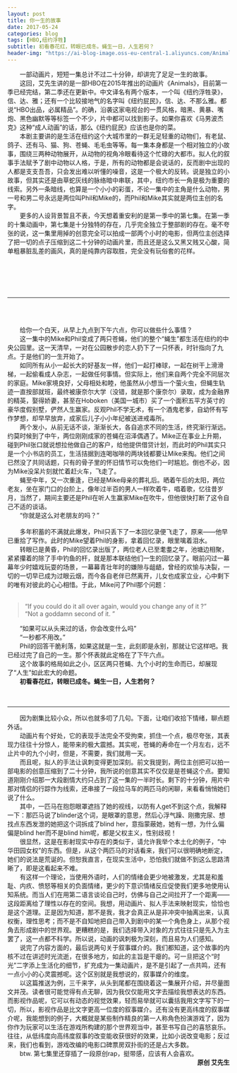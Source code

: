 ```yaml
---
layout: post
title: 你一生的故事
date: 2017-05-24
categories: blog
tags: [HBO,纽约浮牲]
subtitle: 初看春花红，转眼已成冬。蝇生一日，人生若何？
header-img: "https://ai-blog-image.oss-eu-central-1.aliyuncs.com/Animals/%E5%A5%A5%E8%B5%9B2.jpg"
---
```


<div align="center"><img src="https://ai-blog-image.oss-eu-central-1.aliyuncs.com/Animals/CentralPark.jpeg" alt="" /></div>

<div style="text-indent:2em;">一部动画片，短短一集总计不过二十分钟，却讲完了足足一生的故事。</div>

<div style="text-indent:2em;">这回，艾先生讲的是一部HBO在2015年推出的动画片《Animals》，目前第一季已经完结，第二季还在更新中。中文译名有两个版本，一个叫《纽约浮牲录》，信、达、雅；还有一个比较接地气的名字叫《纽约屁民》，信、达、不那么雅。都说“HBO出品，必属精品”。的确，沿袭这家电视台的一贯风格，暗黑、黄暴、嘴炮、黑色幽默等等标签一个不少，片中都可以找到影子。如果你喜欢《马男波杰克》这种“成人动画”的话，那么《纽约屁民》应该也是你的菜。</div>

<div style="text-indent:2em;">本剧主要讲的是生活在纽约这个大城市里的一群无足轻重的动物们，有老鼠、鸽子、还有马、猫、狗、苍蝇、毛毛虫等等。每一集本身都是一个相对独立的小故事，围绕三两种动物展开，从动物的视角冷眼看待这个忙碌的大都市。拟人化的叙事手法赋予了剧中动物以人格，于是，所有的动物都是会说话的，反而剧中出现的人都是支支吾吾，只会发出难以听懂的噪音，这是一个极大的反转。说是独立的小故事，但其实还是由草蛇灰线的脉络暗中串联，其中，纽约市长一角是极为重要的线索。另外一条暗线，也算是一个小小的彩蛋，不论一集中的主角是什么动物，男一号和男二号永远是两位叫Phil和Mike的，而Phil和Mike其实就是两位主创的名字。</div>

<div style="text-indent:2em;">更多的人设背景暂且不表，今天想着重安利的是第一季中的第七集。在第一季的十集动画中，第七集是十分独特的存在，几乎完全独立于整部剧的存在。毫不夸张的说，这一集里用掉的创意完全可以拍成一部两个小时的电影，但两位主创选择了把一切的点子压缩到这二十分钟的动画片里，而且还是这么又黑又贱又心酸，简单粗暴脏乱差的画风，真的是纯靠内容取胜，完全没有玩俗套的花样。</div>

<br><br><br><br>

---

<br><br>

<div style="text-indent:2em;">给你一个白天，从早上九点到下午六点，你可以做些什么事情？</div>

<div style="text-indent:2em;">这一集中的Mike和Phil变成了两只苍蝇，他们的整个“蝇生”都生活在纽约的中央公园里。这一天清早，一对在公园散步的恋人扔下了一只怀表，时针指向了九点。于是他们的一生开始了。</div>

<div align="center"><img src="https://ai-blog-image.oss-eu-central-1.aliyuncs.com/Animals/Begin_of_Everthing.jpeg" alt="" /></div>

<div style="text-indent:2em;">如同所有从小一起长大的好基友一样，他们一起打棒球，一起在树干上滑滑梯，一起偷看成人杂志，一起做任何事情。但实际上，他们来自两个完全不同层次的家庭。Mike家境良好，父母相处和睦，他虽然从小想当一个萤火虫，但蝇生轨迹一直按部就班，最终被康奈尔大学（没错，就是那个康奈尔）录取，成为金融界的精英，娶得娇妻，甚至在Hoboken（美国一城市）买了一个面积五平方英寸的豪华度假别墅，俨然人生赢家。反观Phil不学无术，有一个酒鬼老爹，自幼怀有写作梦想，却早早放弃，成家后儿子小小年纪被送进戒毒所。</div>

<div style="text-indent:2em;">两个发小，从前无话不谈，渐渐长大，各自追求不同的生活，终究渐行渐远。约莫时候到了中午，两位刚刚成家的苍蝇在沼泽偶遇了。Mike正在事业上升期，碰到Phil张口就说想拉他做自己的客户，给他提供借贷计划，而此时的Phil其实只是一个小书店的员工，生活拮据到连喝咖啡的两块钱都要让Mike来掏。他们之间已然没了共同话题，只有的骨子里的怀旧情节可以免他们一时尴尬。倒也不必，因为Mike没呆片刻就忙着赶火车，飞走了。</div>

<div style="text-indent:2em;">蝇至中年，又一次重逢，已经是Mike母亲的葬礼后。晒着午后的太阳，两位老友，坐在家门口的台阶上，像年过半百的男人一样吹着牛，唱着歌，忆往昔岁月，当然了，期间主要还是Phil在听人生赢家Mike在吹牛，但他很快打断了这令自己不适的谈话。</div>

<div align="center"><img src="https://ai-blog-image.oss-eu-central-1.aliyuncs.com/Animals/IsThisAll.jpeg" alt="" /></div>

<div style="text-indent:2em;">“你就是这么对老朋友的吗？”</div><br>
<div style="text-indent:2em;">多年积蓄的不满就此爆发，Phil只丢下了一本回忆录便飞走了，原来——他早已重拾了写作。此时的Mike望着Phil的身影，拿着回忆录，眼里噙着泪水。</div>

<div style="text-indent:2em;">转眼已是黄昏，Phil的回忆录出版了，两位老人已至耄耋之年，池塘边相聚，紧紧攥着的除了手中钓鱼的杆，就是那本联结他们一生的回忆录了。眼前闪过一幕幕年少时嬉戏玩耍的场景，一幕幕青壮年时的嫌隙与龃龉，曾经的欢愉与决裂，一切的一切早已成为过眼云烟，而今各自老伴已然离开，儿女也成家立业，心中剩下的唯有对彼此的心心相惜。于此，Mike问了Phil那个问题：</div><br>

<blockquote>
“If you could do it all over again, would you change any of it ?”<br>
“Not a goddamn second of it. ”<br>
</blockquote>
<div style="text-indent:2em;">“如果可以从头来过的话，你会改变什么吗”<br></div>
<div style="text-indent:2em;">“一秒都不用改。”<br></div>

<div style="text-indent:2em;">Phil的回答干脆利落，如果这就是一生，此刻即是永别，那就让它这样吧。我已经过完了自己的一生。那个怀表就此定格在了下午六点。</div>

<div align="center"><img src="https://ai-blog-image.oss-eu-central-1.aliyuncs.com/Animals/End_of_Everything.jpeg" alt="" /></div>

<div style="text-indent:2em;">这个故事的格局如此之小，区区两只苍蝇、九个小时的生命而已，却展现了“人生”如此宏大的命题。</div>

<div style="text-indent:2em;"><b>初看春花红，转眼已成冬。蝇生一日，人生若何？</b></div>
<br>
<br>

<hr>
<div style="text-indent:2em;">因为剧集比较小众，所以也就多叨了几句。下面，让咱们收拾下情绪，聊点题外话。</div>

<div style="text-indent:2em;">动画片有个好处，它的表现手法完全不受拘束，抓住一个点，极尽夸张，其表现力往往十分惊人，能带来的极大震撼。其实呢，苍蝇的寿命在一个月左右，远不止片中的九个小时，但是，不需要，我们就用一天。</div>

<div style="text-indent:2em;">而且呢，拟人的手法让讽刺变得更加深刻。前文我提到，两位主创把可以拍一部电影的创意压缩到了二十分钟，我所说的创意其实不仅仅是是苍蝇这个点。要知道刚刚介绍那一大段剧情大约只占到了这一集的一半时长。剩下的十分钟，用片中那对情侣的行踪作为线索，还串接了一段拉马车的两匹马的闲聊，来看看悄悄她们说了什么。</div>

<div align="center"><img src="https://ai-blog-image.oss-eu-central-1.aliyuncs.com/Animals/BlindHer.jpeg" alt="" /></div>
<div align="center"><img src="https://ai-blog-image.oss-eu-central-1.aliyuncs.com/Animals/PatriarchalBullshi.jpeg" alt="" /></div>

<div style="text-indent:2em;">其中，一匹马在抱怨眼罩遮挡了她的视线，以防有人get不到这个点，我解释一下：那匹马说了blinder这个词，是眼罩的意思，然后心浮气躁、刚撒完尿、想找点东西发泄的她把这个词拆成了blind her，意指蒙蔽她，她有一想，为什么偏偏是blind her而不是blind him呢，都是父权主义，性别歧视！</div>

<div style="text-indent:2em;">很显然，这是在影射现实中存在的类似于，请允许我举个本土化的例子，“中华田园女权”的东西。但是，从这个两匹马的对话看来，我们可以很明确地断定，她们的说法是荒诞的。但恕我直言，在现实生活中，恐怕我们就做不到这么思路清晰了，即是这看起来不难。</div>

<div style="text-indent:2em;">有这样一个理论，当使用外语时，人们的情绪会更少地被激发，尤其是和羞耻、内疚、愤怒等相关的负面情绪，更少的下意识情绪反应促使我们更多地使用认知系统。而当人们在用第二语言谈论自己时，仿佛与自己之间拉开了一个距离——这段距离给了理性以存在的空间。我想，用动画片、拟人手法来映射现实，恰恰也是这个道理。正是因为知道，那不是我，我才会真正从是非冲突中抽离出来，认真权衡，理性思考；而不是不自知地把自己带入到剧中的某一个角色身上，从那个视角去形成剧中的世界观。更糟糕的是，我们选择带入对象的方式往往只是先入为主罢了，这一点都不科学。所以说，动画的讽刺极为深刻，而且易为人们感知。</div>

<div style="text-indent:2em;">说完了内容方面的，最后说两句关于叙事媒介的。我们都知道，这个故事的内核不过在讲述时光流逝，在很多地方，如此的主旨是干瘪的。可一旦把这个“时光”二字添上生活化的细节，扩充成为一集动画片，是不是引起了一点共鸣，还有一点小小的心灵震撼呢。这个区别就是我想说的，叙事媒介的维度。</div>

<div style="text-indent:2em;">以这篇推送为例，三千来字，从头到尾都在围绕着这一集展开介绍，并尽量图文并茂。读者很可能觉得有点无聊，因为我仅仅能用文字去描绘我想表达的东西。而影视作品呢，它可以有动态的视觉效果，轻而易举就可以囊括我用文字写下的一切，所以，影视作品是比文字更高一位度的叙事媒介。还有没有更高纬度的叙事媒介呢，我能想到的例子，大概就是某些制作精良的第一人称角色扮演游戏了，因为你作为玩家可以生活在游戏所构建的那个世界观当中，甚至书写自己的喜怒哀乐。往往，从低纬度向高纬度叙事的改变能收获很好的效果，比如小说改变电影；反过来，我们也看到，游戏改编的电影口碑票房双扑街的还是占大多数。</div>

<div style="text-indent:2em;">btw. 第七集里还穿插了一段原创rap，挺带感，应该有人会喜欢。</div>
<div align="right"><b>原创 艾先生</b></div>
